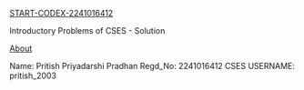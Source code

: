 [START-CODEX-2241016412](https://github.com/Pritish-Pradhan/CodexStart_2241016412)

Introductory Problems of CSES - Solution


[About](https://github.com/Pritish-Pradhan)

Name: Pritish Priyadarshi Pradhan
Regd_No: 2241016412
CSES USERNAME: pritish_2003
